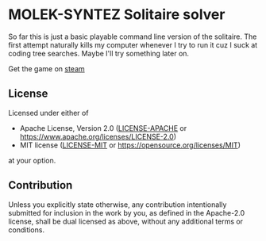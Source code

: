 # MOLEK-SYNTEZ Solitaire solver

So far this is just a basic playable command line version of the solitaire.
The first attempt naturally kills my computer whenever I try to run it cuz I suck at coding tree searches.
Maybe I'll try something later on.

Get the game on [steam](https://store.steampowered.com/app/1168880/MOLEKSYNTEZ/)

## License

Licensed under either of

- Apache License, Version 2.0
  ([LICENSE-APACHE](LICENSE-APACHE) or https://www.apache.org/licenses/LICENSE-2.0)
- MIT license
  ([LICENSE-MIT](LICENSE-MIT) or https://opensource.org/licenses/MIT)

at your option.

## Contribution

Unless you explicitly state otherwise, any contribution intentionally submitted
for inclusion in the work by you, as defined in the Apache-2.0 license, shall be
dual licensed as above, without any additional terms or conditions.